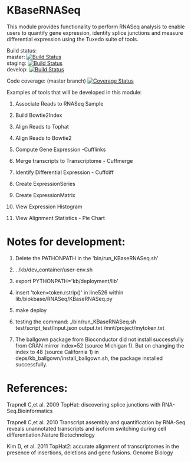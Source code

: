 KBaseRNASeq
===========================

This module provides functionality to perform  RNASeq analysis to enable users to quantify gene expression, identify splice junctions and measure differential expression using the Tuxedo suite of tools.

Build status:</br>
master:  [![Build Status](https://travis-ci.org/arfathpasha/KBaseRNASeq.svg?branch=master)](https://travis-ci.org/arfathpasha/KBaseRNASeq)</br>
staging: [![Build Status](https://travis-ci.org/arfathpasha/KBaseRNASeq.svg?branch=staging)](https://travis-ci.org/arfathpasha/KBaseRNASeq)</br>
develop: [![Build Status](https://travis-ci.org/arfathpasha/KBaseRNASeq.svg?branch=develop)](https://travis-ci.org/arfathpasha/KBaseRNASeq)</br>

Code coverage: (master branch)
[![Coverage Status](https://coveralls.io/repos/github/arfathpasha/KBaseRNASeq/badge.svg?branch=travis_ci)](https://coveralls.io/github/arfathpasha/KBaseRNASeq?branch=travis_ci)</br>

Examples of tools that will be developed in this module:

1) Associate Reads to RNASeq Sample

2) Build Bowtie2Index

3) Align Reads to Tophat

4) Align Reads to Bowtie2

5) Compute Gene Expression -Cufflinks

6) Merge transcripts to Transcriptome - Cuffmerge

7) Identify Differential Expression  - Cuffdiff 

8) Create ExpressionSeries 

9) Create ExpressionMatrix

10) View Expression Histogram

11) View Alignment Statistics - Pie Chart


Notes for development:
=====================

1) Delete the PATHONPATH in the 'bin/run_KBaseRNASeq.sh'

2) . /kb/dev_container/user-env.sh

3) export PYTHONPATH='kb/deployment/lib'

4) insert 'token=token.rstrip()' in line526 within lib/biokbase/RNASeq/KBaseRNASeq.py

5) make deploy

6) testing the command:  ./bin/run_KBaseRNASeq.sh test/script_test/input.json output.txt /mnt/project/mytoken.txt

7) The ballgown package from Bioconductor did not install successfully from CRAN mirror index=52 (source Michigan 1). But on changing the index to 48 (source California 1) in deps/kb_ballgown/install_ballgown.sh, the package installed successfully.

References:
============

Trapnell C,et al. 2009 TopHat: discovering splice junctions with RNA-Seq.Bioinformatics

Trapnell C,et al. 2010 Transcript assembly and quantification by RNA-Seq reveals unannotated transcripts and isoform switching during cell
differentiation.Nature Biotechnology

Kim D, et al. 2011 TopHat2: accurate alignment of transcriptomes in the presence of insertions, deletions and gene fusions.
Genome Biology
